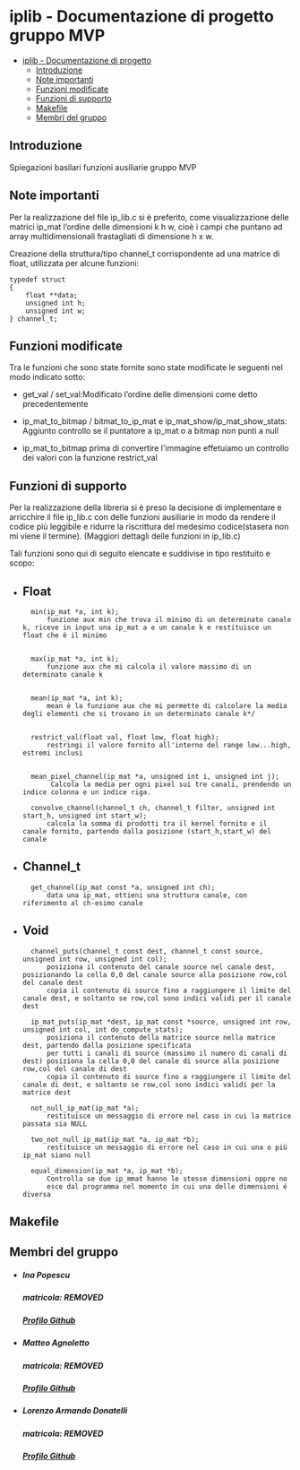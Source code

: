 # iplib - Documentazione di progetto gruppo MVP 

- [iplib - Documentazione di progetto](#iplib---documentazione-di-progetto)
  - [Introduzione](#introduzione)
  - [Note importanti](#note-importanti)
  - [Funzioni modificate](#funzioni-modificate)
  - [Funzioni di supporto](#funzioni-di-supporto)
  - [Makefile](#makefile)
  - [Membri del gruppo](#membri-del-gruppo)

## Introduzione
Spiegazioni basilari funzioni ausiliarie gruppo MVP
## Note importanti
Per la realizzazione del file ip_lib.c si è preferito, come visualizzazione delle matrici ip_mat l’ordine delle dimensioni k h w, cioè i campi che puntano ad array  multidimensionali frastagliati di dimensione h x w.

Creazione della struttura/tipo channel_t corrispondente ad una matrice di float, utilizzata per alcune funzioni:

	typedef struct
	{
		float **data;
		unsigned int h;
		unsigned int w;
	} channel_t;

## Funzioni modificate
Tra le funzioni che sono state fornite sono state modificate le seguenti nel modo indicato sotto: 

- get_val / set_val:Modificato l’ordine delle dimensioni come detto precedentemente
- ip_mat_to_bitmap / bitmat_to_ip_mat e ip_mat_show/ip_mat_show_stats:  Aggiunto controllo se il puntatore a ip_mat o a bitmap non punti a null

- ip_mat_to_bitmap
	prima di convertire l'immagine effetuiamo un controllo dei valori con la funzione restrict_val


## Funzioni di supporto
Per la realizzazione della libreria si è preso la decisione di implementare e arricchire il file ip_lib.c con delle funzioni ausiliarie in modo da rendere il codice più leggibile e ridurre la riscrittura del medesimo codice(stasera non mi viene il termine).
(Maggiori dettagli delle funzioni in ip_lib.c)

Tali funzioni sono qui di seguito elencate e suddivise in tipo restituito e scopo:

- ## Float
                                                                                                                
		min(ip_mat *a, int k);
			funzione aux min che trova il minimo di un determinato canale k, riceve in input una ip_mat a e un canale k e restituisce un float che è il minimo


		max(ip_mat *a, int k);
			funzione aux che mi calcola il valore massimo di un determinato canale k


		mean(ip_mat *a, int k);
			mean è la funzione aux che mi permette di calcolare la media degli elementi che si trovano in un determinato canale k*/


		restrict_val(float val, float low, float high);
			restringi il valore fornito all'interno del range low...high, estremi inclusi 
		

		mean_pixel_channel(ip_mat *a, unsigned int i, unsigned int j);
			 Calcola la media per ogni pixel sui tre canali, prendendo un indice colonna e un indice riga.

		convolve_channel(channel_t ch, channel_t filter, unsigned int start_h, unsigned int start_w);
			calcola la somma di prodotti tra il kernel fornito e il canale fornito, partendo dalla posizione (start_h,start_w) del canale

- ## Channel_t
		get_channel(ip_mat const *a, unsigned int ch);
			data una ip_mat, ottieni una struttura canale, con riferimento al ch-esimo canale 
 
- ## Void
		channel_puts(channel_t const dest, channel_t const source, unsigned int row, unsigned int col);
			posiziona il contenuto del canale source nel canale dest, posizionando la cella 0,0 del canale source alla posizione row,col del canale dest
			copia il contenuto di source fino a raggiungere il limite del canale dest, e soltanto se row,col sono indici validi per il canale dest
 
		ip_mat_puts(ip_mat *dest, ip_mat const *source, unsigned int row, unsigned int col, int do_compute_stats);
			posiziona il contenuto della matrice source nella matrice dest, partendo dalla posizione specificata
 			per tutti i canali di source (massimo il numero di canali di dest) posiziona la cella 0,0 del canale di source alla posizione row,col del canale di dest
 			copia il contenuto di source fino a raggiungere il limite del canale di dest, e soltanto se row,col sono indici validi per la matrice dest

		not_null_ip_mat(ip_mat *a);
			restituisce un messaggio di errore nel caso in cui la matrice passata sia NULL

		two_not_null_ip_mat(ip_mat *a, ip_mat *b);
 			restituisce un messaggio di errore nel caso in cui una o più ip_mat siano null

		equal_dimension(ip_mat *a, ip_mat *b);
			Controlla se due ip_mmat hanno le stesse dimensioni oppre no
			esce dal programma nel momento in cui una delle dimensioni é diversa





## Makefile

## Membri del gruppo

-	##### Ina Popescu 
	##### matricola:	***REMOVED***
	##### [Profilo Github](https://github.com/Ina-pps)
-	##### Matteo Agnoletto 
	##### matricola:	***REMOVED***
	##### [Profilo Github](https://github.com/EPMatt)
-	##### Lorenzo Armando Donatelli
	##### matricola:	***REMOVED***
	##### [Profilo Github](https://github.com/Donnyz) 
